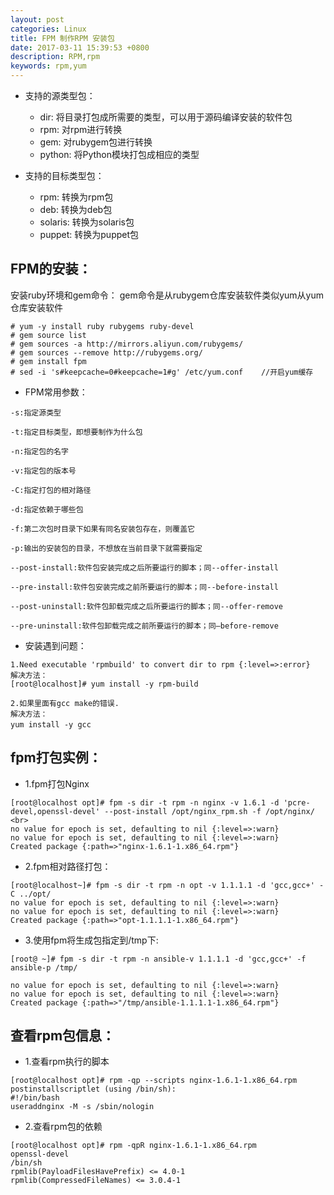 ```yaml
---
layout: post
categories: Linux
title: FPM 制作RPM 安装包
date: 2017-03-11 15:39:53 +0800
description: RPM,rpm
keywords: rpm,yum
---
```


- 支持的源类型包：
    - dir: 将目录打包成所需要的类型，可以用于源码编译安装的软件包
    - rpm: 对rpm进行转换
    - gem: 对rubygem包进行转换
    - python: 将Python模块打包成相应的类型

- 支持的目标类型包：
    - rpm: 转换为rpm包
    - deb: 转换为deb包
    - solaris: 转换为solaris包
    - puppet: 转换为puppet包

## FPM的安装：

安装ruby环境和gem命令：
gem命令是从rubygem仓库安装软件类似yum从yum仓库安装软件

```
# yum -y install ruby rubygems ruby-devel
# gem source list
# gem sources -a http://mirrors.aliyun.com/rubygems/
# gem sources --remove http://rubygems.org/
# gem install fpm
# sed -i 's#keepcache=0#keepcache=1#g' /etc/yum.conf    //开启yum缓存
```

- FPM常用参数：

```
-s:指定源类型

-t:指定目标类型，即想要制作为什么包

-n:指定包的名字

-v:指定包的版本号

-C:指定打包的相对路径

-d:指定依赖于哪些包

-f:第二次包时目录下如果有同名安装包存在，则覆盖它

-p:输出的安装包的目录，不想放在当前目录下就需要指定

--post-install:软件包安装完成之后所要运行的脚本；同--offer-install

--pre-install:软件包安装完成之前所要运行的脚本；同--before-install

--post-uninstall:软件包卸载完成之后所要运行的脚本；同--offer-remove

--pre-uninstall:软件包卸载完成之前所要运行的脚本；同—before-remove
```


- 安装遇到问题：

```
1.Need executable 'rpmbuild' to convert dir to rpm {:level=>:error}
解决方法：
[root@localhost]# yum install -y rpm-build
 
2.如果里面有gcc make的错误.
解决方法：
yum install -y gcc　　
```

## fpm打包实例：

- 1.fpm打包Nginx

```
[root@localhost opt]# fpm -s dir -t rpm -n nginx -v 1.6.1 -d 'pcre-devel,openssl-devel' --post-install /opt/nginx_rpm.sh -f /opt/nginx/ <br>
no value for epoch is set, defaulting to nil {:level=>:warn}
no value for epoch is set, defaulting to nil {:level=>:warn}
Created package {:path=>"nginx-1.6.1-1.x86_64.rpm"}
```

- 2.fpm相对路径打包：

```
[root@localhost~]# fpm -s dir -t rpm -n opt -v 1.1.1.1 -d 'gcc,gcc+' -C ../opt/   
no value for epoch is set, defaulting to nil {:level=>:warn}
no value for epoch is set, defaulting to nil {:level=>:warn}
Created package {:path=>"opt-1.1.1.1-1.x86_64.rpm"}
```

- 3.使用fpm将生成包指定到/tmp下:

```
[root@ ~]# fpm -s dir -t rpm -n ansible-v 1.1.1.1 -d 'gcc,gcc+' -f ansible-p /tmp/
 
no value for epoch is set, defaulting to nil {:level=>:warn}
no value for epoch is set, defaulting to nil {:level=>:warn}
Created package {:path=>"/tmp/ansible-1.1.1.1-1.x86_64.rpm"}
```

## 查看rpm包信息：

- 1.查看rpm执行的脚本

```
[root@localhost opt]# rpm -qp --scripts nginx-1.6.1-1.x86_64.rpm       
postinstallscriptlet (using /bin/sh):
#!/bin/bash
useraddnginx -M -s /sbin/nologin
```

- 2.查看rpm包的依赖

```
[root@localhost opt]# rpm -qpR nginx-1.6.1-1.x86_64.rpm 
openssl-devel
/bin/sh
rpmlib(PayloadFilesHavePrefix) <= 4.0-1
rpmlib(CompressedFileNames) <= 3.0.4-1
```
